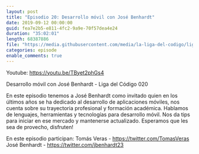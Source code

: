 ```yaml
---
layout: post
title: "Episodio 20: Desarrollo móvil con José Benhardt"
date: 2019-09-12 00:00:00
guid: fea7e2b5-e811-4fc2-9a9e-70f57dea4e24
duration: "35:02:01"
length: 68387886
file: "https://media.githubusercontent.com/media/la-liga-del-codigo/ligadelcodigo/master/files/2019-09-12-desarrollo-movil-jose-benhardt.mp3"
categories: episode
enable_comments: true
---
```


Youtube: https://youtu.be/TByet2phGs4

Desarrollo móvil con José Benhardt - Liga del Código 020

En este episodio tenemos a José Benhardt como invitado quien en los últimos años se ha dedicado al desarrollo de aplicaciones móviles, nos cuenta sobre su trayectoria profesional y formación académica. Hablamos de lenguajes, herramientas y tecnologías para desarrollo móvil. Nos da tips para iniciar en ese mercado y mantenerse actualizado. Esperamos que les sea de provecho, disfruten!

En este episodio participan:
Tomás Veras - https://twitter.com/TomasVeras
<br/>José Benhardt - https://twitter.com/jbenhardt23
